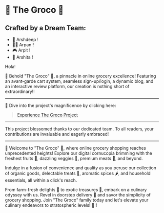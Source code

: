 # 🍃 The Groco 🛒

## Crafted by a Dream Team:
- 🚀 Arshdeep !
- ✍🏻 Arpan !
- 🎮 Arpit !
- 🌟 Arshita !

Hola!

🌟 Behold "The Groco" 🌱, a pinnacle in online grocery excellence! Featuring an avant-garde cart system, seamless sign-up/login, a dynamic blog, and an interactive review platform, our creation is nothing short of extraordinary!!

---

🚀 Dive into the project's magnificence by clicking here:
>[Experience The Groco Project](https://aiyaret-sandhu.github.io/SEM1_FEE_PROJECT/)

---

This project blossomed thanks to our dedicated team. To all readers, your contributions are invaluable and eagerly embraced!

---

🛒 Welcome to "The Groco" 🌟, where online grocery shopping reaches unprecedented heights! Explore our digital cornucopia brimming with the freshest fruits 🍎, dazzling veggies 🥦, premium meats 🥩, and beyond.

Indulge in a fusion of convenience and quality as you peruse our collection of organic goods, delectable treats 🍫, aromatic spices 🌶️, and household essentials, all within a click's reach.

From farm-fresh delights 🌽 to exotic treasures 🥭, embark on a culinary odyssey with us. Revel in doorstep delivery 🚚 and savor the simplicity of grocery shopping. Join "The Groco" family today and let's elevate your culinary endeavors to stratospheric levels! 🌟
!
